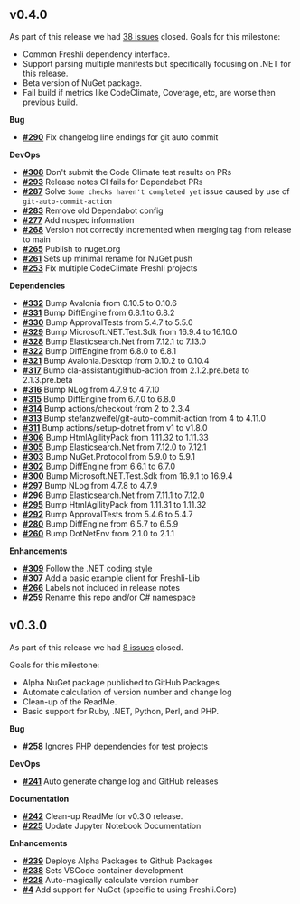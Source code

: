 ## v0.4.0


As part of this release we had [38 issues](https://github.com/corgibytes/freshli-lib/milestone/5?closed=1) closed.
Goals for this milestone:

- Common Freshli dependency interface.
- Support parsing multiple manifests but specifically focusing on .NET for this release.
- Beta version of NuGet package.
- Fail build if metrics like CodeClimate, Coverage, etc, are worse then previous build.

__Bug__

- [__#290__](https://github.com/corgibytes/freshli-lib/pull/290) Fix changelog line endings for git auto commit

__DevOps__

- [__#308__](https://github.com/corgibytes/freshli-lib/pull/308) Don't submit the Code Climate test results on PRs
- [__#293__](https://github.com/corgibytes/freshli-lib/issues/293) Release notes CI fails for Dependabot PRs
- [__#287__](https://github.com/corgibytes/freshli-lib/pull/287) Solve `Some checks haven't completed yet` issue caused by use of `git-auto-commit-action`
- [__#283__](https://github.com/corgibytes/freshli-lib/issues/283) Remove old Dependabot config
- [__#277__](https://github.com/corgibytes/freshli-lib/pull/277) Add nuspec information
- [__#268__](https://github.com/corgibytes/freshli-lib/issues/268) Version not correctly incremented when merging tag from release to main
- [__#265__](https://github.com/corgibytes/freshli-lib/issues/265) Publish to nuget.org
- [__#261__](https://github.com/corgibytes/freshli-lib/pull/261) Sets up minimal rename for NuGet push
- [__#253__](https://github.com/corgibytes/freshli-lib/issues/253) Fix multiple CodeClimate Freshli projects

__Dependencies__

- [__#332__](https://github.com/corgibytes/freshli-lib/pull/332) Bump Avalonia from 0.10.5 to 0.10.6
- [__#331__](https://github.com/corgibytes/freshli-lib/pull/331) Bump DiffEngine from 6.8.1 to 6.8.2
- [__#330__](https://github.com/corgibytes/freshli-lib/pull/330) Bump ApprovalTests from 5.4.7 to 5.5.0
- [__#329__](https://github.com/corgibytes/freshli-lib/pull/329) Bump Microsoft.NET.Test.Sdk from 16.9.4 to 16.10.0
- [__#328__](https://github.com/corgibytes/freshli-lib/pull/328) Bump Elasticsearch.Net from 7.12.1 to 7.13.0
- [__#322__](https://github.com/corgibytes/freshli-lib/pull/322) Bump DiffEngine from 6.8.0 to 6.8.1
- [__#321__](https://github.com/corgibytes/freshli-lib/pull/321) Bump Avalonia.Desktop from 0.10.2 to 0.10.4
- [__#317__](https://github.com/corgibytes/freshli-lib/pull/317) Bump cla-assistant/github-action from 2.1.2.pre.beta to 2.1.3.pre.beta
- [__#316__](https://github.com/corgibytes/freshli-lib/pull/316) Bump NLog from 4.7.9 to 4.7.10
- [__#315__](https://github.com/corgibytes/freshli-lib/pull/315) Bump DiffEngine from 6.7.0 to 6.8.0
- [__#314__](https://github.com/corgibytes/freshli-lib/pull/314) Bump actions/checkout from 2 to 2.3.4
- [__#313__](https://github.com/corgibytes/freshli-lib/pull/313) Bump stefanzweifel/git-auto-commit-action from 4 to 4.11.0
- [__#311__](https://github.com/corgibytes/freshli-lib/pull/311) Bump actions/setup-dotnet from v1 to v1.8.0
- [__#306__](https://github.com/corgibytes/freshli-lib/pull/306) Bump HtmlAgilityPack from 1.11.32 to 1.11.33
- [__#305__](https://github.com/corgibytes/freshli-lib/pull/305) Bump Elasticsearch.Net from 7.12.0 to 7.12.1
- [__#303__](https://github.com/corgibytes/freshli-lib/pull/303) Bump NuGet.Protocol from 5.9.0 to 5.9.1
- [__#302__](https://github.com/corgibytes/freshli-lib/pull/302) Bump DiffEngine from 6.6.1 to 6.7.0
- [__#300__](https://github.com/corgibytes/freshli-lib/pull/300) Bump Microsoft.NET.Test.Sdk from 16.9.1 to 16.9.4
- [__#297__](https://github.com/corgibytes/freshli-lib/pull/297) Bump NLog from 4.7.8 to 4.7.9
- [__#296__](https://github.com/corgibytes/freshli-lib/pull/296) Bump Elasticsearch.Net from 7.11.1 to 7.12.0
- [__#295__](https://github.com/corgibytes/freshli-lib/pull/295) Bump HtmlAgilityPack from 1.11.31 to 1.11.32
- [__#292__](https://github.com/corgibytes/freshli-lib/pull/292) Bump ApprovalTests from 5.4.6 to 5.4.7
- [__#280__](https://github.com/corgibytes/freshli-lib/pull/280) Bump DiffEngine from 6.5.7 to 6.5.9
- [__#260__](https://github.com/corgibytes/freshli-lib/pull/260) Bump DotNetEnv from 2.1.0 to 2.1.1

__Enhancements__

- [__#309__](https://github.com/corgibytes/freshli-lib/issues/309) Follow the .NET coding style
- [__#307__](https://github.com/corgibytes/freshli-lib/pull/307) Add a basic example client for Freshli-Lib
- [__#266__](https://github.com/corgibytes/freshli-lib/issues/266) Labels not included in release notes
- [__#259__](https://github.com/corgibytes/freshli-lib/issues/259) Rename this repo and/or C# namespace


## v0.3.0


As part of this release we had [8 issues](https://github.com/corgibytes/freshli-lib/milestone/4?closed=1) closed.

Goals for this milestone:

- Alpha NuGet package published to GitHub Packages
- Automate calculation of version number and change log
- Clean-up of the ReadMe.
- Basic support for Ruby, .NET, Python, Perl, and PHP.

__Bug__

- [__#258__](https://github.com/corgibytes/freshli-lib/pull/258) Ignores PHP dependencies for test projects

__DevOps__

- [__#241__](https://github.com/corgibytes/freshli-lib/issues/241) Auto generate change log and GitHub releases

__Documentation__

- [__#242__](https://github.com/corgibytes/freshli-lib/issues/242) Clean-up ReadMe for v0.3.0 release.
- [__#225__](https://github.com/corgibytes/freshli-lib/issues/225) Update Jupyter Notebook Documentation

__Enhancements__

- [__#239__](https://github.com/corgibytes/freshli-lib/pull/239) Deploys Alpha Packages to Github Packages
- [__#238__](https://github.com/corgibytes/freshli-lib/pull/238) Sets VSCode container development
- [__#228__](https://github.com/corgibytes/freshli-lib/issues/228) Auto-magically calculate version number
- [__#4__](https://github.com/corgibytes/freshli-lib/issues/4) Add support for NuGet (specific to using Freshli.Core)


